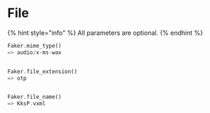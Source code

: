 # File

{% hint style="info" %}
All parameters are optional.
{% endhint %}

```rust
Faker.mime_type()
=> audio/x-ms-wax


Faker.file_extension()
=> otp


Faker.file_name()
=> KksP.vxml

```

